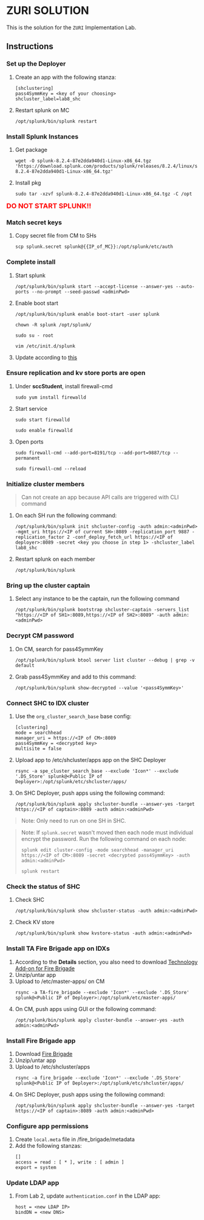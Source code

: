 # ZURI SOLUTION

This is the solution for the `ZURI` Implementation Lab.

## Instructions

### Set up the Deployer
1. Create an app with the following stanza:
    ```
    [shclustering]
    pass4SymmKey = <key of your choosing>
    shcluster_label=lab8_shc
    ```
1. Restart splunk on MC
    ```
    /opt/splunk/bin/splunk restart
    ```

### Install Splunk Instances

1. Get package
    
    ```
    wget -O splunk-8.2.4-87e2dda940d1-Linux-x86_64.tgz 'https://download.splunk.com/products/splunk/releases/8.2.4/linux/splunk-8.2.4-87e2dda940d1-Linux-x86_64.tgz'
    ```
    
1. Install pkg

    ```
    sudo tar -xzvf splunk-8.2.4-87e2dda940d1-Linux-x86_64.tgz -C /opt
    ```

<font size="4" color="red">**DO NOT START SPLUNK!!**</font>
### Match secret keys
1. Copy secret file from CM to SHs
    ```
    scp splunk.secret splunk@{{IP_of_MC}}:/opt/splunk/etc/auth
    ```

### Complete install

1. Start splunk
    ```
    /opt/splunk/bin/splunk start --accept-license --answer-yes --auto-ports --no-prompt --seed-passwd <adminPwd>
    ```
1. Enable boot start
       
    ```
    /opt/splunk/bin/splunk enable boot-start -user splunk
    
    chown -R splunk /opt/splunk/

    sudo su - root

    vim /etc/init.d/splunk
    ```

1. Update according to [this](https://docs.splunk.com/Documentation/Splunk/8.2.5/Admin/ConfigureSplunktostartatboottime#Enable_boot-start_as_a_non-root_user)

### Ensure replication and kv store ports are open
1. Under **sccStudent**, install firewall-cmd
    ```
    sudo yum install firewalld
    ```
1. Start service
    ```
    sudo start firewalld

    sudo enable firewalld
    ```
1. Open ports
    ```
    sudo firewall-cmd --add-port=8191/tcp --add-port=9887/tcp --permanent

    sudo firewall-cmd --reload
    ```
### Initialize cluster members
> Can not create an app because API calls are triggered with CLI command

1. On each SH run the following command:

    ```
    /opt/splunk/bin/splunk init shcluster-config -auth admin:<adminPwd> -mgmt_uri https://<IP of current SH>:8089 -replication_port 9887 -replication_factor 2 -conf_deploy_fetch_url https://<IP of deployer>:8089 -secret <key you choose in step 1> -shcluster_label lab8_shc
    ```
1. Restart splunk on each member
    ```
    /opt/splunk/bin/splunk 
    ```

### Bring up the cluster captain
1. Select any instance to be the captain, run the following command

    ```
    /opt/splunk/bin/splunk bootstrap shcluster-captain -servers_list "https://<IP of SH1>:8089,https://<IP of SH2>:8089" -auth admin:<adminPwd>
    ```

### Decrypt CM password 
1. On CM, search for pass4SymmKey
    ```
    /opt/splunk/bin/splunk btool server list cluster --debug | grep -v default
    ```
2. Grab pass4SymmKey and add to this command:
    ```
    /opt/splunk/bin/splunk show-decrypted --value '<pass4SymmKey>'
    ```
### Connect SHC to IDX cluster
1. Use the `org_cluster_search_base` base config:
    ```
    [clustering]
    mode = searchhead
    manager_uri = https://<IP of CM>:8089
    pass4SymmKey = <decrypted key>
    multisite = false
1. Upload app to /etc/shcluster/apps app on the SHC Deployer
    ```
    rsync -a spe_cluster_search_base --exclude 'Icon*' --exclude '.DS_Store' splunk@<Public IP of Deployer>:/opt/splunk/etc/shcluster/apps/
    ```
1. On SHC Deployer, push apps using the following command:
    ```
    /opt/splunk/bin/splunk apply shcluster-bundle --answer-yes -target https://<IP of captain>:8089 -auth admin:<adminPwd>
    ```
> Note: Only need to run on one SH in SHC.

> Note: If `splunk.secret` wasn't moved then each node must individual encrypt the password. Run the following command on each node:
>
>    `splunk edit cluster-config -mode searchhead -manager_uri https://<IP of CM>:8089 -secret <decrypted pass4SymmKey> -auth admin:<adminPwd>`
>
>    `splunk restart`

### Check the status of SHC
1. Check SHC
    ```
    /opt/splunk/bin/splunk show shcluster-status -auth admin:<adminPwd>
    ```
1. Check KV store
    ```
    /opt/splunk/bin/splunk show kvstore-status -auth admin:<adminPwd>  
    ```
### Install TA Fire Brigade app on IDXs
1. According to the **Details** section, you also need to download [Technology Add-on for Fire Brigade](https://splunkbase.splunk.com/app/1564/)
1. Unzip/untar app
1. Upload to /etc/master-apps/ on CM
    ```
    rsync -a TA-fire_brigade --exclude 'Icon*' --exclude '.DS_Store' splunk@<Public IP of Deployer>:/opt/splunk/etc/master-apps/
    ```
1. On CM, push apps using GUI or the following command:
    ```
    /opt/splunk/bin/splunk apply cluster-bundle --answer-yes -auth admin:<adminPwd>
    ```
### Install Fire Brigade app
1. Download [Fire Brigade](https://splunkbase.splunk.com/app/1581/)
1. Unzip/untar app
1. Upload to /etc/shcluster/apps
    ```
    rsync -a fire_brigade --exclude 'Icon*' --exclude '.DS_Store' splunk@<Public IP of Deployer>:/opt/splunk/etc/shcluster/apps/
    ```
1. On SHC Deployer, push apps using the following command:
    ```
    /opt/splunk/bin/splunk apply shcluster-bundle --answer-yes -target https://<IP of captain>:8089 -auth admin:<adminPwd>
    ```

### Configure app permissions
1. Create `local.meta` file in /fire_brigade/metadata
1. Add the following stanzas:
    ```
    []
    access = read : [ * ], write : [ admin ]
    export = system
    ```

### Update LDAP app
1. From Lab 2, update `authentication.conf` in the LDAP app:
    ```
    host = <new LDAP IP>
    bindDN = <new DNS>
    ```
